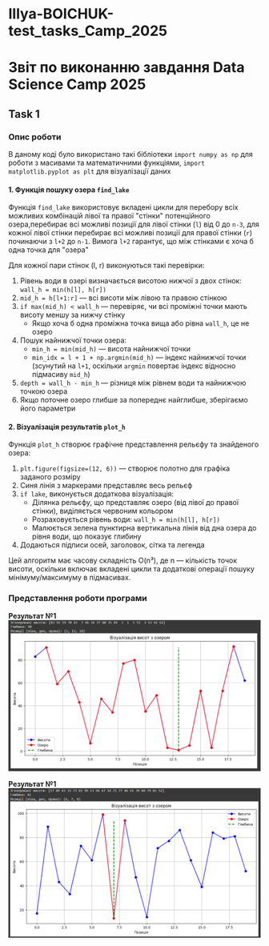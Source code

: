 # Illya-BOICHUK-test_tasks_Camp_2025

# Звіт по виконанню завдання Data Science Camp 2025

## Task 1

### Опис роботи
В даному коді було використано такі бібліотеки `import numpy as np` для роботи з масивами та математичними функціями, `import matplotlib.pyplot as plt` для візуалізації даних

#### 1. Функція пошуку озера `find_lake`
Функція `find_lake` використовує вкладені цикли для перебору всіх можливих комбінацій лівої та правої "стінки" потенційного озера,перебирає всі можливі позиції для лівої стінки (`l`) від 0 до `n-3`, для кожної лівої стінки перебирає всі можливі позиції для правої стінки (`r`) починаючи з `l+2` до `n-1`. Вимога `l+2` гарантує, що між стінками є хоча б одна точка для "озера"

Для кожної пари стінок (l, r) виконуються такі перевірки:
1. Рівень води в озері визначається висотою нижчої з двох стінок: `wall_h = min(h[l], h[r])`
2. `mid_h = h[l+1:r]` — всі висоти між лівою та правою стінкою
3. `if max(mid_h) < wall_h` — перевіряє, чи всі проміжні точки мають висоту меншу за нижчу стінку
      - Якщо хоча б одна проміжна точка вища або рівна `wall_h`, це не озеро
4. Пошук найнижчої точки озера: 
      - `min_h = min(mid_h)` — висота найнижчої точки
      - `min_idx = l + 1 + np.argmin(mid_h)` — індекс найнижчої точки (зсунутий на `l+1`, оскільки `argmin` повертає індекс відносно підмасиву `mid_h`)
5. `depth = wall_h - min_h` — різниця між рівнем води та найнижчою точкою озера
6. Якщо поточне озеро глибше за попереднє найглибше, зберігаємо його параметри

#### 2. Візуалізація результатів `plot_h`
Функція `plot_h` створює графічне представлення рельєфу та знайденого озера:

1. `plt.figure(figsize=(12, 6))` — створює полотно для графіка заданого розміру
2. Синя лінія з маркерами представляє весь рельєф
3. `if lake`, виконується додаткова візуалізація:
      - Ділянка рельєфу, що представляє озеро (від лівої до правої стінки), виділяється червоним кольором
      - Розраховується рівень води: `wall_h = min(h[l], h[r])`
      - Малюється зелена пунктирна вертикальна лінія від дна озера до рівня води, що показує глибину
4. Додаються підписи осей, заголовок, сітка та легенда

Цей алгоритм має часову складність O(n³), де n — кількість точок висоти, оскільки включає вкладені цикли та додаткові операції пошуку мінімуму/максимуму в підмасивах.

### Представлення роботи програми

**Результат №1**
![alt text](image.png)

**Результат №1**
![alt text](image-1.png)